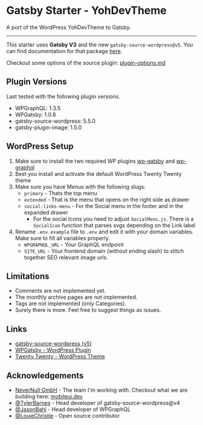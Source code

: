 # Gatsby Starter - YohDevTheme

A port of the WordPress YohDevTheme to Gatsby. 

---

This starter uses **Gatsby V3** and the new `gatsby-source-wordpress@v5`. You can find documentation for that package [here](https://www.gatsbyjs.com/plugins/gatsby-source-wordpress/).

Checkout some options of the source plugin: [plugin-options.md](https://github.com/gatsbyjs/gatsby/blob/master/packages/gatsby-source-wordpress/docs/plugin-options.md)

## Plugin Versions

Last tested with the following plugin versions.

- WPGraphQL: 1.3.5
- WPGatsby: 1.0.8
- gatsby-source-wordpress: 5.5.0
- gatsby-plugin-image: 1.5.0

## WordPress Setup

1. Make sure to install the two required WP plugins [wp-gatsby](https://github.com/gatsbyjs/wp-gatsby) and [wp-graphql](https://github.com/wp-graphql/wp-graphql)
2. Best you install and activate the default WordPress Twenty Twenty theme
3. Make sure you have Menus with the following slugs: 
   -  `primary` - Thats the top menu
   -  `extended` - That is the menu that opens on the right side as drawer
   -  `social-links-menu` - For the Social menu in the footer and in the expanded drawer
      -  For the social Icons you need to adjust `SocialMenu.js`. There is a `SocialIcon` function that parses svgs depending on the Link label
4. Rename `.env.example` file to `.env` and edit it with your domain variables. Make sure to fill all variables properly.
   - `WPGRAPHQL_URL` - Your GraphQL endpoint
   - `SITE_URL` - Your frontend domain (without ending slash) to stitch together SEO relevant image urls.
      
## Limitations

-  Comments are not implemented yet.
-  The monthly archive pages are not implemented.
-  Tags are not implemented (only Categories).
-  Surely there is more. Feel free to suggest things as issues. 

## Links

- [gatsby-source-wordpress (v5)](https://github.com/gatsbyjs/gatsby/blob/master/packages/gatsby-source-wordpress/README.md)
- [WPGatsby - WordPress Plugin](https://github.com/gatsbyjs/wp-gatsby)
- [Twenty Twenty - WordPress Theme](https://de.wordpress.org/themes/twentytwenty/)

## Acknowledgements

- [NeverNull GmbH](https://nevernull.io) - The team I'm working with. Checkout what we are building here: [mobileui.dev](https://mobileui.dev)
- [@TylerBarnes](https://github.com/TylerBarnes) - Head developer of gatsby-source-wordpress@v4
- [@JasonBahl](https://github.com/jasonbahl) - Head developer of WPGraphQL
- [@LouieChristie](https://github.com/louiechristie) - Open source contributor
